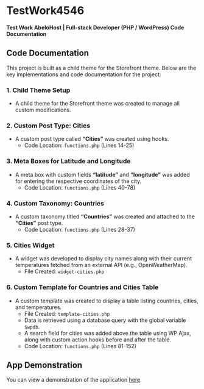 # TestWork4546

**Test Work AbeloHost | Full-stack Developer (PHP / WordPress) Code Documentation**

## Code Documentation

This project is built as a child theme for the Storefront theme. Below are the key implementations and code documentation for the project:

### 1. Child Theme Setup

- A child theme for the Storefront theme was created to manage all custom modifications.

### 2. Custom Post Type: Cities

- A custom post type called **“Cities”** was created using hooks.
  - Code Location: `functions.php` (Lines 14-25)

### 3. Meta Boxes for Latitude and Longitude

- A meta box with custom fields **“latitude”** and **“longitude”** was added for entering the respective coordinates of the city.
  - Code Location: `functions.php` (Lines 40-78)

### 4. Custom Taxonomy: Countries

- A custom taxonomy titled **“Countries”** was created and attached to the **“Cities”** post type.
  - Code Location: `functions.php` (Lines 28-37)

### 5. Cities Widget

- A widget was developed to display city names along with their current temperatures fetched from an external API (e.g., OpenWeatherMap).
  - File Created: `widget-cities.php`

### 6. Custom Template for Countries and Cities Table

- A custom template was created to display a table listing countries, cities, and temperatures.
  - File Created: `template-cities.php`
  - Data is retrieved using a database query with the global variable `$wpdb`.
  - A search field for cities was added above the table using WP Ajax, along with custom action hooks before and after the table.
  - Code Location: `functions.php` (Lines 81-152)

## App Demonstration

You can view a demonstration of the application [here](https://www.loom.com/share/9807aa6dc1664c64bda83ae2725a89d7).
